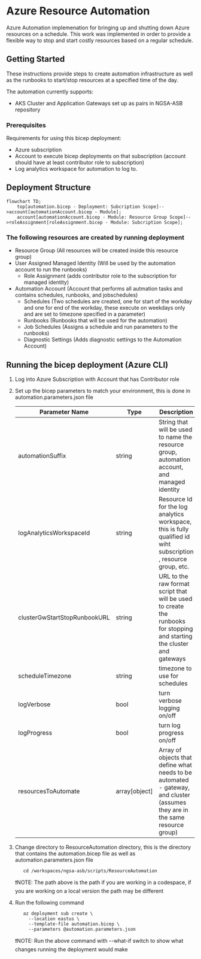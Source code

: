# Azure Resource Automation

Azure Automation implemenation for bringing up and shutting down Azure resources on a schedule.  This work was implemented in order to provide a flexible way to stop and start costly resources based on a regular schedule.

## Getting Started

These instructions provide steps to create automation infrastructure as well as the runbooks to start/stop resources at a specified time of the day.

The automation currently supports:

- AKS Cluster and Application Gateways set up as pairs in NGSA-ASB repository

### Prerequisites

Requirements for using this bicep deployment:

- Azure subscription
- Account to execute bicep deployments on that subscription (account should have at least contributor role to subscription)
- Log analytics workspace for automation to log to.

## Deployment Structure

```mermaid
flowchart TD;
    top[automation.bicep - Deployment: Subcription Scope]-->account[automationAccount.bicep - Module];
    account[automationAccount.bicep - Module: Resource Group Scope]-->roleAssignment[roleAssignment.bicep - Module: Subcription Scope];
```

### The following resources are created by running deployment

- Resource Group (All resources will be created inside this resource group)
- User Assigned Managed Identity (Will be used by the automation account to run the runbooks)
  - Role Assignment (adds contributor role to the subscription for managed identity)
- Automation Account (Account that performs all autmation tasks and contains schedules, runbooks, and jobschedules)
  - Schedules (Two schedules are created, one for start of the workday and one for end of the workday, these execute on weekdays only and are set to timezone specified in a parameter)
  - Runbooks (Runbooks that will be used for the automation)
  - Job Schedules (Assigns a schedule and run parameters to the runbooks)
  - Diagnostic Settings (Adds diagnostic settings to the Automation Account)

## Running the bicep deployment (Azure CLI)

1. Log into Azure Subscription with Account that has Contributor role
2. Set up the bicep parameters to match your environment, this is done in automation.parameters.json file

    | Parameter Name | Type |Description |
    |----------------|------|-------|
    |automationSuffix| string |String that will be used to name the resource group, automation account, and managed identity |
    |logAnalyticsWorkspaceId| string |Resource Id for the log analytics workspace, this is fully qualified id wiht subscription , resource group, etc.|
    |clusterGwStartStopRunbookURL| string |URL to the raw format script that will be used to create the runbooks for stopping and starting the cluster and gateways |
    |scheduleTimezone| string |timezone to use for schedules|
    |logVerbose |bool |turn verbose logging on/off|
    |logProgress|bool |turn log progress on/off|
    |resourcesToAutomate|array[object]|Array of objects that define what needs to be automated  - gateway, and cluster (assumes they are in the same resource group) |

3. Change directory to ResourceAutomation directory, this is the directory that contains the automation.bicep file as well as automation.parameters.json file

   ``` shell
      cd /workspaces/ngsa-asb/scripts/ResourceAutomation
   ```

   ❗NOTE: The path above is the path if you are working in a codespace, if you are working on a local version the path may be different

4. Run the following command

   ``` shell
      az deployment sub create \
        --location eastus \
        --template-file automation.bicep \
        --parameters @automation.parameters.json
   ```

   ❗NOTE: Run the above command with --what-if switch to show what changes running the deployment would make
